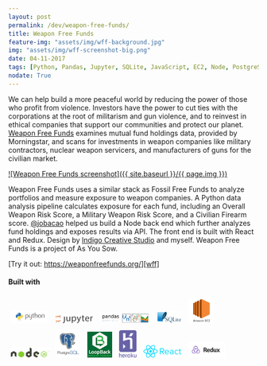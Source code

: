 ```yaml
---
layout: post
permalink: /dev/weapon-free-funds/
title: Weapon Free Funds
feature-img: "assets/img/wff-background.jpg"
img: "assets/img/wff-screenshot-big.png"
date: 04-11-2017
tags: [Python, Pandas, Jupyter, SQLite, JavaScript, EC2, Node, PostgreSQL, LoopBack, Heroku, React, Redux, Portfolio]
nodate: True
---
```


We can help build a more peaceful world by reducing the power of those who profit from violence. Investors have the power to cut ties with the corporations at the root of militarism and gun violence, and to reinvest in ethical companies that support our communities and protect our planet. [Weapon Free Funds][wff] examines mutual fund holdings data, provided by Morningstar, and scans for investments in weapon companies like military contractors, nuclear weapon servicers, and manufacturers of guns for the civilian market.

[![Weapon Free Funds screenshot]({{ site.baseurl }}/{{ page.img }})][wff]

Weapon Free Funds uses a similar stack as Fossil Free Funds to analyze portfolios and measure exposure to weapon companies. A Python data analysis pipeline calculates exposure for each fund, including an Overall Weapon Risk Score, a Military Weapon Risk Score, and a Civilian Firearm score. [@jobacao][jcao] helped us build a Node back end which further analyzes fund holdings and exposes results via API. The front end is built with React and Redux. Design by [Indigo Creative Studio][indigo] and myself. Weapon Free Funds is a project of As You Sow.

[Try it out: https://weaponfreefunds.org/][wff]

#### Built with

<img src="/assets/img/python-logo.png" alt="Python" style="width: 15%; padding: 5px;"/>
<img src="/assets/img/jupyter.png" alt="Jupyter" style="width: 15%; padding: 5px;"/>
<img src="/assets/img/pandas_logo.png" alt="Pandas" style="width: 20%; padding: 5px;"/>
<img src="/assets/img/sqlite.png" alt="SQLite" style="width: 10%; padding: 5px;"/>

<img src="/assets/img/EC2-logo.jpg" alt="AWS EC2" style="width: 10%; padding: 5px;"/>
<img src="/assets/img/node_logo.svg" alt="Node.js" style="width: 15%; padding: 5px;"/>
<img src="/assets/img/postgresql-logo.png" alt="PostgreSQL" style="width: 10%; padding: 5px;"/>
<img src="/assets/img/loopback-logo-sm.png" alt="Loopback" style="width: 10%; padding: 5px;"/>

<img src="/assets/img/heroku.svg" alt="AWS EC2" style="width: 7%; padding: 5px;"/>
<img src="/assets/img/react_logo.png" alt="React" style="width: 15%; padding: 5px;"/>
<img src="/assets/img/redux_logo.png" alt="Redux" style="width: 15%; padding: 5px;"/>

[wff]: https://weaponfreefunds.org
[jcao]: https://github.com/jobacao
[indigo]: http://indigocreativestudio.com/

